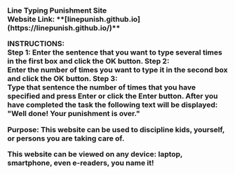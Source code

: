 <h3>Line Typing Punishment Site
<br/>
Website Link: **[linepunish.github.io](https://linepunish.github.io/)**

INSTRUCTIONS: 
<br/>
Step 1:
Enter the sentence that you want to type several times in the first box and click the OK button.
Step 2:
<br/>
Enter the number of times you want to type it in the second box and click the OK button.
Step 3:
<br/>
Type that sentence the number of times that you have specified and press Enter or click the Enter button.
After you have completed the task the following text will be displayed:
"Well done! Your punishment is over."
 
Purpose:
This website can be used to discipline kids, yourself, or persons you are taking care of.

This website can be viewed on any device: laptop, smartphone, even e-readers, you name it!
</h3>
